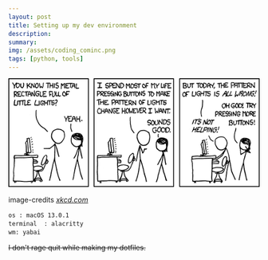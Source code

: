 ```yaml
---
layout: post
title: Setting up my dev environment
description:
summary:
img: /assets/coding_cominc.png
tags: [python, tools]
---
```



![coding-comic](/assets/setting_up_dev_environment_comic.png)<br/>

image-credits *[xkcd.com](https://xkcd.com)*

```bash
os : macOS 13.0.1
terminal  : alacritty
wm: yabai

```

~~I don't rage quit while making my dotfiles.~~
